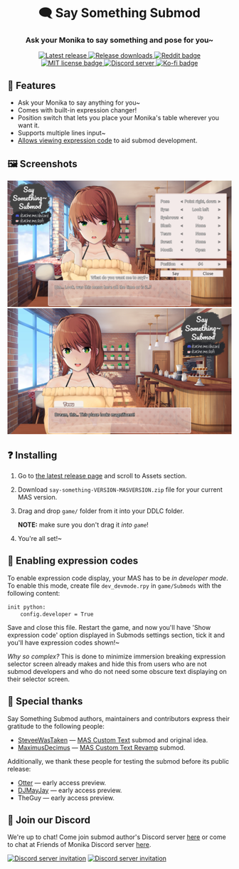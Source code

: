 <h1 align="center">🗨️ Say Something Submod</h1>
<h3 align="center">Ask your Monika to say something and pose for you~</h3>

<p align="center">
  <a href="https://github.com/friends-of-monika/mas-saysomething/releases/latest">
    <img alt="Latest release" src="https://img.shields.io/github/v/release/friends-of-monika/mas-saysomething">
  </a>
  <a href="https://github.com/friends-of-monika/mas-saysomething/releases">
    <img alt="Release downloads" src="https://img.shields.io/github/downloads/friends-of-monika/mas-saysomething/total">
  </a>
  <a href="https://www.reddit.com/r/MASFandom/comments/yeqld8/heya_people_say_something_submod_is_out">
    <img alt="Reddit badge" src="https://img.shields.io/badge/dynamic/json?label=%F0%9D%97%8B%2Fmasfandom%20post&query=%24[0].data.children[0].data.score&suffix=%20upvotes&url=https%3A%2F%2Fwww.reddit.com%2Fr%2FMASFandom%2Fcomments%2Fyeqld8%2Fheya_people_say_something_submod_is_out.json&logo=reddit&style=social">
  </a>
  <a href="https://github.com/friends-of-monika/mas-saysomething/blob/main/LICENSE.txt">
    <img alt="MIT license badge" src="https://img.shields.io/badge/License-MIT-lightgrey.svg">
  </a>
  <a href="https://dcache.me/discord">
    <img alt="Discord server" src="https://discordapp.com/api/guilds/1029849988953546802/widget.png?style=shield">
  </a>
  <a href="https://ko-fi.com/Y8Y15BC52">
    <img alt="Ko-fi badge" src="https://ko-fi.com/img/githubbutton_sm.svg" height="20">
  </a>
</p>


## 🌟 Features

* Ask your Monika to say anything for you~
* Comes with built-in expression changer!
* Position switch that lets you place your Monika's table wherever you want it.
* Supports multiple lines input~
* [Allows viewing expression code][15] to aid submod development.

## 🖼️ Screenshots

![Monika is wondering, what is that menu...][12]
![Monika is impressed][13]

## ❓ Installing

1. Go to [the latest release page][6] and scroll to Assets section.
2. Download `say-something-VERSION-MASVERSION.zip` file for your current MAS
   version.
3. Drag and drop `game/` folder from it into your DDLC folder.

   **NOTE:** make sure you don't drag it *into `game`*!
4. You're all set!~

## 🔧 Enabling expression codes

To enable expression code display, your MAS has to be *in developer mode*. To
enable this mode, create file `dev_devmode.rpy` in `game/Submods` with the
following content:

```renpy
init python:
    config.developer = True
```

Save and close this file. Restart the game, and now you'll have 'Show expression
code' option displayed in Submods settings section, tick it and you'll have
expression codes shown!~

*Why so complex?* This is done to minimize immersion breaking expression
selector screen already makes and hide this from users who are not submod
developers and who do not need some obscure text displaying on their selector
screen.

## 🏅 Special thanks

Say Something Submod authors, maintainers and contributors express their
gratitude to the following people:
* [SteveeWasTaken][1] &mdash; [MAS Custom Text][2] submod and original idea.
* [MaximusDecimus][3] &mdash; [MAS Custom Text Revamp][4] submod.

Additionally, we thank these people for testing the submod before its public
release:
* [Otter][5] &mdash; early access preview.
* [DJMayJay][14] &mdash; early access preview.
* TheGuy &mdash; early access preview.

## 💬 Join our Discord

We're up to chat! Come join submod author's Discord server [here][8] or come to chat at Friends
of Monika Discord server [here][9].

[![Discord server invitation][10]][8]
[![Discord server invitation][11]][9]

[1]: https://github.com/SteveeWasTaken
[2]: https://github.com/SteveeWasTaken/mas-custom-text
[3]: https://github.com/AzhamProdLive
[4]: https://github.com/AzhamProdLive/AzhamMakesTrash-Submods/tree/main/Custom%20Text%20Revamp
[5]: https://github.com/my-otter-self
[6]: https://github.com/friends-of-monika/mas-saysomething/releases/latest
[7]: https://github.com/PencilMario
[8]: https://dcache.me/discord
[9]: https://mon.icu/discord
[10]: https://discordapp.com/api/guilds/1029849988953546802/widget.png?style=banner3
[11]: https://discordapp.com/api/guilds/970747033071804426/widget.png?style=banner3
[12]: doc/screenshots/1.png
[13]: doc/screenshots/2.png
[14]: https://github.com/mayday-mayjay
[15]: https://github.com/friends-of-monika/mas-saysomething#-enabling-expression-codes